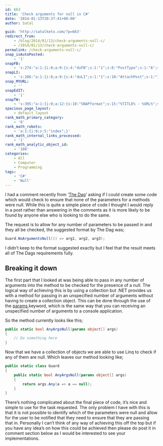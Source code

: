 ```yaml
---
id: 663
title: 'Check arguments for null in C#'
date: '2014-01-13T20:37:41+00:00'
author: Satal

guid: 'http://satalketo.com/?p=663'
redirect_from:
    - /blog/2014/01/13/check-arguments-null-c/
    - /2014/01/13/check-arguments-null-c/
permalink: /check-arguments-null-c/
snap_isAutoPosted:
    - '1'
snapFB:
    - 's:274:"a:1:{i:0;a:9:{s:4:"doFB";s:1:"1";s:8:"PostType";s:1:"A";s:10:"AttachPost";s:1:"1";s:10:"SNAPformat";s:51:"New post (%TITLE%) has been published on %SITENAME%";s:9:"isAutoImg";s:1:"A";s:8:"imgToUse";b:0;s:9:"isAutoURL";s:1:"A";s:8:"urlToUse";b:0;s:11:"isPrePosted";s:1:"1";}}";'
snapLI:
    - 's:286:"a:1:{i:0;a:9:{s:4:"doLI";s:1:"1";s:10:"AttachPost";s:1:"1";s:10:"SNAPformat";s:41:"New post has been published on %SITENAME%";s:11:"SNAPformatT";s:18:"New Post - %TITLE%";s:9:"isAutoImg";s:1:"A";s:8:"imgToUse";b:0;s:9:"isAutoURL";s:1:"A";s:8:"urlToUse";b:0;s:11:"isPrePosted";s:1:"1";}}";'
snap_MYURL:
    - ''
snapEdIT:
    - '1'
snapTW:
    - 's:395:"a:1:{i:0;a:12:{s:10:"SNAPformat";s:15:"%TITLE% - %URL%";s:8:"attchImg";s:1:"1";s:9:"isAutoImg";s:1:"A";s:8:"imgToUse";s:0:"";s:11:"isPrePosted";s:1:"1";s:8:"isPosted";s:1:"1";s:4:"pgID";s:18:"422829842263207936";s:5:"pDate";s:19:"2014-01-13 20:37:44";s:9:"msgFormat";s:59:"New post (%TITLE%) has been published on %SITENAME% - %URL%";s:9:"isAutoURL";s:1:"A";s:8:"urlToUse";s:0:"";s:2:"do";i:0;}}";'
spacious_page_layout:
    - default_layout
rank_math_primary_category:
    - '8'
rank_math_robots:
    - 'a:1:{i:0;s:5:"index";}'
rank_math_internal_links_processed:
    - '1'
rank_math_analytic_object_id:
    - '108'
categories:
    - All
    - Computer
    - Programming
tags:
    - 'C#'
    - 'Null'
---
```


I had a comment recently from ‘[The Dag](https://samjenkins.com/avoid-magic-strings/#comment-56 "The Dags request")‘ asking if I could create some code which would check to ensure that none of the parameters for a methods were null. While this is quite a simple piece of code I thought I would reply in a post rather than answering in the comments as it is more likely to be found by anyone else who is looking to do the same.

The request is to allow for any number of parameters to be passed in and they all be checked, the suggested format by The Dag was;

```csharp
Guard.NoArgumentsNull(() => arg1, arg2, arg3);
```

I didn’t keep to the format suggested exactly but I feel that the result meets all of The Dags requirements fully.

## Breaking it down

The first part that I looked at was being able to pass in any number of arguments into the method to be checked for the presence of a null. The logical way of achieving this is by using a collection but .NET provides us with a method for passing in an unspecified number of arguments without having to create a collection object. This can be done through the use of the [params ](http://msdn.microsoft.com/en-us/library/w5zay9db.aspx "params (C# Reference) - MSDN Documentation")keyword, which is the same way that you can receiving an unspecified number of arguments to a console application.

So the method currently looks like this;

```csharp
public static bool AnyArgsNull(params object[] args)
{
    // Do something here
}
```

Now that we have a collection of objects we are able to use Linq to check if any of them are null. Which leaves our method looking like;

```csharp
public static class Guard
{
    public static bool AnyArgsNull(params object[] args)
    {
        return args.Any(a => a == null);
    }
}
```

There’s nothing complicated about the final piece of code, it’s nice and simple to use for the task requested. The only problem I have with this is that it is not possible to identify which of the parameters were null and allow for the user to be notified that they need to ensure that they are passing that in. Personally I can’t think of any way of achieving this off the top but if you have any idea’s on how this could be achieved then please do post it in comment section below as I would be interested to see your implementations.